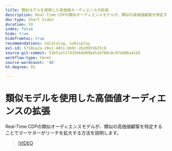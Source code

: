 ```yaml
---
title: 類似モデルを使用した高価値オーディエンスの拡張
description: Real-Time CDPの類似オーディエンスモデルが、類似の高価値顧客を特定することでマーケターがリーチを拡大する方法を説明します。
doc-type: Short Video
duration: 59
index: false
hide: true
hidefromtoc: true
recommendations: noCatalog, noDisplay
exl-id: 5718ea2a-20e1-4851-bb9c-2b2d953625c9
source-git-commit: 53b51e517435668d99b4516f80c0c074d06a4165
workflow-type: tm+mt
source-wordcount: '48'
ht-degree: 0%

---
```


# 類似モデルを使用した高価値オーディエンスの拡張

Real-Time CDPの類似オーディエンスモデルが、類似の高価値顧客を特定することでマーケターがリーチを拡大する方法を説明します。

<!-- 82_OS512_3442427_58_expanding-highvalue-audiences-with-lookalike-models -->
>[!VIDEO](https://video.tv.adobe.com/v/3458190/?learn=on&enablevpops=true)
